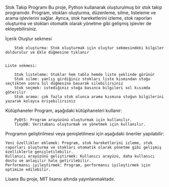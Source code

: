 Stok Takip Programı
    Bu proje, Python kullanarak oluşturulmuş bir stok takip programıdır. Program, stokları oluşturma, düzenleme, silme, listeleme ve arama işlevlerini sağlar. Ayrıca, stok hareketlerini izleme, stok raporları oluşturma ve stokları otomatik olarak yönetme gibi gelişmiş işlevler de ekleyebilirsiniz.

İçerik
    Oluştur sekmesi

        Stok oluşturma: Stok oluşturmak için oluştur sekmesindeki bilgiler doldurulur ve Ekle düğmesine tıklanır
        
    
    Liste sekmesi:

        Stok listeleme: Stoklar hem tablo hemde liste şeklinde görünür
        Stok silme: yanlış girdiğiniz stokları liste kısmından stoğu seçtikten sonra Sil düğmesine basarak silebilirsiniz
        Stok seçmek: istediğiniz stoğa basınca bilgileri sol kısımda göterilir
        Stok arama: çok fazla stok olunca arama kısmına stoğun bilgilerini yazarak kolayca erişebilirsiniz
        

Kütüphaneler
    Program, aşağıdaki kütüphaneleri kullanır:

        PyQt5: Program arayüzünü oluşturmak için kullanılır.
        TinyDB: Veritabanı oluşturmak ve yönetmek için kullanılır.

Programın geliştirilmesi veya genişletilmesi için aşağıdaki öneriler yapılabilir:

    Yeni özellikler eklemek: Program, stok hareketlerini izleme, stok raporları oluşturma ve stokları otomatik olarak yönetme gibi gelişmiş özelliklerle genişletilebilir.
    Kullanıcı arayüzünü geliştirmek: Kullanıcı arayüzü, daha kullanıcı dostu ve anlaşılır hale getirilebilir.
    Performansı iyileştirmek: Program, performansı iyileştirmek için optimize edilebilir.

Lisans
    Bu proje, MIT lisansı altında yayınlanmaktadır.
